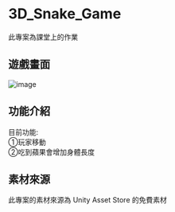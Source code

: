 # 3D_Snake_Game
此專案為課堂上的作業

## 遊戲畫面
![image](https://github.com/Jason0126/3D_Snake_Game/assets/72906927/207903d6-0cfe-4cee-9065-b6fc42ec4d75)

## 功能介紹
目前功能:  
    ①玩家移動  
    ②吃到蘋果會增加身體長度  

## 素材來源
此專案的素材來源為 Unity Asset Store 的免費素材
